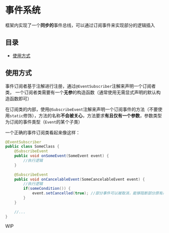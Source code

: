# 事件系统

框架内实现了一个**同步的**事件总线，可以通过订阅事件来实现部分的逻辑插入

## 目录
 - [使用方式](#使用方式)

## 使用方式

事件订阅者基于注解进行注册，通过`@EventSubscriber`注解来声明一个订阅者类， 一个订阅者类需要有一个**无参**的构造函数（通常使用无需显式声明的默认构造函数即可）

在订阅类的内部，使用`@SubscribeEvent`注解来声明一个订阅事件的方法（不要使用`static`修饰），方法的名称**不会被关心**，方法要求**有且仅有一个参数**，参数类型为订阅的事件类型（`Event`的某个子类）

一个正确的事件订阅类看起来像这样：

```java
@EventSubscriber
public class SomeClass {
    @SubscribeEvent
    public void onSomeEvent(SomeEvent event) {
        //执行逻辑
    }
    
    @SubscribeEvent
    public void onCancelableEvent(SomeCancelableEvent event) {
        //执行逻辑
        if(someCondition()) {
            event.setCancelled(true); //部分事件可以被取消，能够阻断部分原有后续逻辑的执行
        }
    }
    
    //...
}
```

WIP
